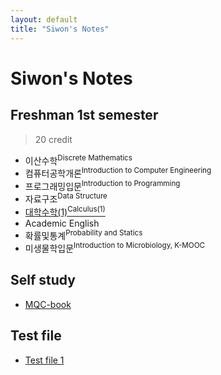 ```yaml
---
layout: default
title: "Siwon's Notes"
---
```

# Siwon's Notes

## Freshman 1st semester
> 20 credit

- 이산수학<sup>Discrete Mathematics</sup>
- 컴퓨터공학개론<sup>Introduction to Computer Engineering</sup>
- 프로그래밍입문<sup>Introduction to Programming</sup>
- 자료구조<sup>Data Structure</sup>
- [대학수학(1)<sup>Calculus(1)</sup>](/calculus/note.pdf)
- Academic English
- 확률및통계<sup>Probability and Statics</sup>
- 미생물학입문<sup>Introduction to Microbiology, K-MOOC</sup>

## Self study
- [MQC-book](/self-study/MQC-book/note.pdf)

## Test file
- [Test file 1](/example/note.pdf)
